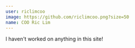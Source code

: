 ```yaml
---
user: riclimcoo
image: https://github.com/riclimcoo.png?size=50
name: COO Ric Lim
---
```

I haven't worked on anything in this site!
